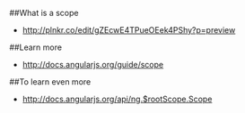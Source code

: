 ##What is a scope
* http://plnkr.co/edit/gZEcwE4TPueOEek4PShy?p=preview

##Learn more
* http://docs.angularjs.org/guide/scope

##To learn even more
* http://docs.angularjs.org/api/ng.$rootScope.Scope


